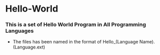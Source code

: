 # Hello-World
### This is a set of Hello World Program in All Programming Languages

* The files has been named in the format of Hello_(Language Name).(Language.ext)
